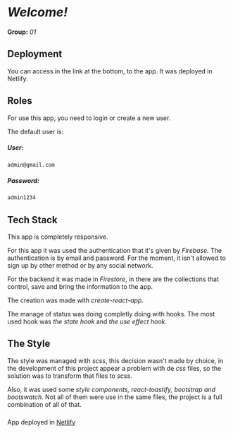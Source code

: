 # *Welcome!*

**Group:** *01*


## Deployment

You can access in the link at the bottom, to the app. It was deployed in Netlify.

## Roles
For use this app, you need to login or create a new user.

The default user is:

##### *User:*

```bash
admin@gmail.com
```
##### *Password:*
```bash
admin1234
```
## Tech Stack
This app is completely responsive.

For this app it was used the authentication that it's given by *Firebase.* The authentication is by email and password. For the moment, it isn't allowed to sign up by other method or by any social network.

For the backend it was made in *Firestore*, in there are the collections that control, save and bring the information to the app.

The creation was made with *create-react-app*.

The manage of status was doing completly doing with hooks. The most used hook was *the state hook* and *the use effect hook*.

## The Style
The style was managed with *scss*, this decision wasn't made by choice, in the development of this project appear a problem with de *css* files, so the solution was to transform that files to *scss*.

Also, it was used some *style components, react-toastify, bootstrap and bootswatch*. Not all of them were use in the same files, the project is a full combination of all of that.

### 
App deployed in [Netlify](https://md-system.netlify.app/)
